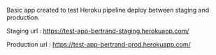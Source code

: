 Basic app created to test Heroku pipeline deploy between staging and production.

Staging url : https://test-app-bertrand-staging.herokuapp.com/

Production url : https://test-app-bertrand-prod.herokuapp.com/
